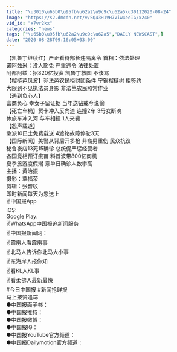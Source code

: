 ```yaml
---
title: "\u3010\u65b0\u95fb\u62a2\u9c9c\u62a5\u30112020-08-24"
image: "https://s2.dmcdn.net/v/SQ43H1VH7Viw4eeIG/x240"
vid_id: "x7vr2kx"
categories: "news"
tags: ["\u65b0\u95fb\u62a2\u9c9c\u62a5","DAILY NEWSCAST",]
date: "2020-08-28T09:16:05+03:00"
---
```

【凯鲁丁继续红】严正看待部长违隔离令 首相：依法处理  <br>诺阿兹米：没人豁免 严重违令 法律处置  <br>阿都阿兹：招820亿投资 凯鲁丁救国 不该骂  <br>【榴梿芭风波】非法芭农民拒财团条件 宁锯榴梿树 拒签约  <br>大限到不见执法员身影 非法芭农民照常作业  <br>【遇到负心人】  <br>富商负心 幸女子留证据 当年送钻戒今说偷  <br>【死亡车祸】货卡冲入反向道 连撞2车 3母女断魂  <br>休旅车冲入河 与车相撞 1人夹毙  <br>【怨声载道】  <br>急派10巴士免费载送 4渡轮故障停驶3天  <br>【国际新闻】美警从背后开多枪 非裔男重伤 民众抗议  <br>秘鲁夜店13死15确诊 总统促严惩经营者  <br>各国竞相预订疫苗 料首波带800亿商机  <br>夏季旅游度假潮 意单日确诊人数攀高  <br>主播：黄治振  <br>摄影：覃福荣  <br>剪辑：张智玟  <br>即时新闻每天为您送上  <br>✌中国报App   <br>iOS:    <br>Google Play:   <br>✌WhatsApp中国报追新闻服务   <br>✌中国报新闻网：  <br>✌霹雳人看霹雳事   <br>✌北马人告诉你北马大小事   <br>✌东海岸人报你知   <br>✌看KL人KL事    <br>✌看柔佛人最新最快   <br>#今日中国报 #新闻抢鲜报  <br>马上按赞追踪  <br>●中国报面子书：  <br>●中国报推特：  <br>●中国报微博：  <br>●中国报IG：  <br>●中国报YouTube官方频道：  <br>●中国报Dailymotion官方频道：
